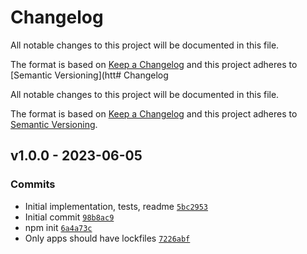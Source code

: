 # Changelog

All notable changes to this project will be documented in this file.

The format is based on [Keep a Changelog](https://keepachangelog.com/en/1.0.0/)
and this project adheres to [Semantic Versioning](htt# Changelog

All notable changes to this project will be documented in this file.

The format is based on [Keep a Changelog](https://keepachangelog.com/en/1.0.0/)
and this project adheres to [Semantic Versioning](https://semver.org/spec/v2.0.0.html).

## v1.0.0 - 2023-06-05

### Commits

- Initial implementation, tests, readme [`5bc2953`](https://github.com/ljharb/typed-array-buffer/commit/5bc295337b4310659832fc08699a4d10c2dbbded)
- Initial commit [`98b8ac9`](https://github.com/ljharb/typed-array-buffer/commit/98b8ac90f407c368effa25d395aeea1d72e1d4b6)
- npm init [`6a4a73c`](https://github.com/ljharb/typed-array-buffer/commit/6a4a73c66b1f13fd17699c6500a4979003676696)
- Only apps should have lockfiles [`7226abf`](https://github.com/ljharb/typed-array-buffer/commit/7226abfda329b99dc25526c48740b076d128a7be)
